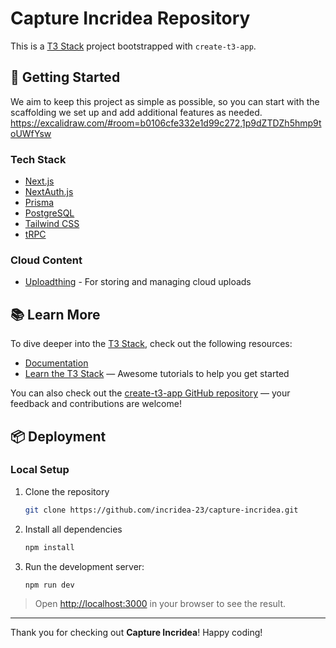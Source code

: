 # Capture Incridea Repository

This is a [T3 Stack](https://create.t3.gg/) project bootstrapped with `create-t3-app`.

## 🚀 Getting Started

We aim to keep this project as simple as possible, so you can start with the scaffolding we set up and add additional features as needed.
https://excalidraw.com/#room=b0106cfe332e1d99c272,1p9dZTDZh5hmp9toUWfYsw

### Tech Stack

- [Next.js](https://nextjs.org)
- [NextAuth.js](https://next-auth.js.org)
- [Prisma](https://prisma.io)
- [PostgreSQL](https://www.postgresql.org/)
- [Tailwind CSS](https://tailwindcss.com)
- [tRPC](https://trpc.io)

### Cloud Content 
- [Uploadthing](https://uploadthing.com) - For storing and managing cloud uploads

## 📚 Learn More

To dive deeper into the [T3 Stack](https://create.t3.gg/), check out the following resources:

- [Documentation](https://create.t3.gg/)
- [Learn the T3 Stack](https://create.t3.gg/en/faq#what-learning-resources-are-currently-available) — Awesome tutorials to help you get started

You can also check out the [create-t3-app GitHub repository](https://github.com/t3-oss/create-t3-app) — your feedback and contributions are welcome!

## 📦 Deployment

### Local Setup

1. Clone the repository

    ```bash
    git clone https://github.com/incridea-23/capture-incridea.git
    ```

2. Install all dependencies

    ```bash
    npm install
    ```

3. Run the development server:

    ```bash
    npm run dev
    ```

> Open [http://localhost:3000](http://localhost:3000) in your browser to see the result.

---

Thank you for checking out **Capture Incridea**! Happy coding!
